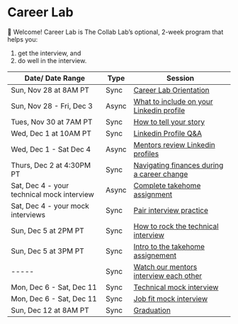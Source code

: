# Career Lab

👋 Welcome! Career Lab is The Collab Lab’s optional, 2-week program that helps you:

1. get the interview, and
2. do well in the interview.

| Date/ Date Range | Type  | Session                                                                                                  |
| ---------------- | ----- | -------------------------------------------------------------------------------------------------------- |
| Sun, Nov 28 at 8AM PT | Sync  | [Career Lab Orientation](./session-docs/orientation.md)                                                  |
| Sun, Nov 28 - Fri, Dec 3 | Async | [What to include on your Linkedin profile](./session-docs/what-to-include-on-linkedin.md)                |
| Tues, Nov 30 at 7AM PT | Sync  | [How to tell your story](./session-docs/how-to-tell-your-story.md)                                       |
| Wed, Dec 1 at 10AM PT| Sync  | [Linkedin Profile Q&A](./session-docs/linkedin-qanda.md)                                                 |
| Wed, Dec 1 - Sat Dec 4 | Async | [Mentors review Linkedin profiles](./session-docs/mentor-linkedin-review.md)                             |
| Thurs, Dec 2 at 4:30PM PT | Sync  | [Navigating finances during a career change](./session-docs/navigating-finances-during-career-change.md) |
| Sat, Dec 4 - your technical mock interview | Async | [Complete takehome assignment](./session-docs/complete-take-home-assignment.md)                          |
| Sat, Dec 4 - your mock interviews | Sync  | [Pair interview practice](./session-docs/pair-interview-practice.md)                                     |
| Sun, Dec 5 at 2PM PT | Sync  | [How to rock the technical interview](./session-docs/rock-the-technical-interview.md)                    |
| Sun, Dec 5 at 3PM PT | Sync  | [Intro to the takehome assignement](./session-docs/intro-to-take-home.md)                                |
| -----            | Sync  | [Watch our mentors interview each other](./session-docs/watch-mentors-interview.md)                      |
| Mon, Dec 6 - Sat, Dec 11 | Sync  | [Technical mock interview](./session-docs/mock-interview-technical.md)                                   |
| Mon, Dec 6 - Sat, Dec 11 | Sync  | [Job fit mock interview](./session-docs/mock-interview-job-fit.md)                                       |
| Sun, Dec 12 at 8AM PT | Sync  | [Graduation](./session-docs/graduation.md)                                                               |
